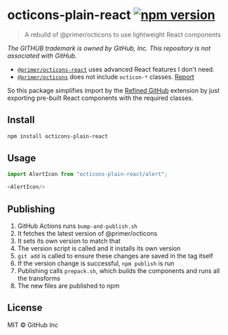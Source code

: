 # octicons-plain-react [![npm version](https://img.shields.io/npm/v/octicons-plain-react.svg)](https://www.npmjs.com/package/octicons-plain-react)

> A rebuild of @primer/octicons to use lightweight React components

*The GITHUB trademark is owned by GitHub, Inc. This repository is not associated with GitHub.*

- [`@primer/octicons-react`](https://github.com/primer/octicons/tree/main/lib/octicons_react#readme) uses advanced React features I don't need.
- [`@primer/octicons`](https://github.com/primer/octicons/tree/main/lib/octicons_node#readme) does not include `octicon-*` classes. [Report](https://github.com/primer/octicons/issues/997)

So this package simplifies import by the [Refined GitHub](https://github.com/sindresorhus/refined-github/) extension by just exporting pre-built React components with the required classes.

## Install

```sh
npm install octicons-plain-react
```

## Usage

```js
import AlertIcon from "octicons-plain-react/alert";

<AlertIcon/>
```

## Publishing

1. GitHub Actions runs `bump-and-publish.sh`
2. It fetches the latest version of @primer/octicons
3. It sets its own version to match that
4. The version script is called and it installs its own version
5. `git add` is called to ensure these changes are saved in the tag itself
6. If the version change is successful, `npm publish` is run
7. Publishing calls `prepack.sh`, which builds the components and runs all the transforms
8. The new files are published to npm

## License

MIT © GitHub Inc
